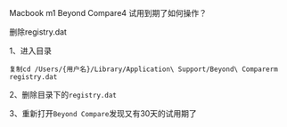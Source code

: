 Macbook m1 Beyond Compare4 试用到期了如何操作？

删除registry.dat

1、进入目录

```
复制cd /Users/{用户名}/Library/Application\ Support/Beyond\ Comparerm registry.dat
```

2、删除目录下的`registry.dat`

3、重新打开`Beyond Compare`发现又有30天的试用期了